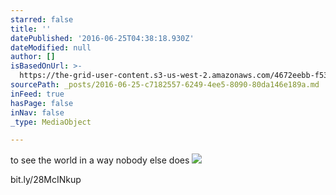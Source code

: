 ```yaml
---
starred: false
title: ''
datePublished: '2016-06-25T04:38:18.930Z'
dateModified: null
author: []
isBasedOnUrl: >-
  https://the-grid-user-content.s3-us-west-2.amazonaws.com/4672eebb-f53e-4dd1-876f-adf702508cee.jpg
sourcePath: _posts/2016-06-25-c7182557-6249-4ee5-8090-80da146e189a.md
inFeed: true
hasPage: false
inNav: false
_type: MediaObject

---
```

to see the world in a way nobody else does ![](https://the-grid-user-content.s3-us-west-2.amazonaws.com/4672eebb-f53e-4dd1-876f-adf702508cee.jpg)

bit.ly/28McINkup